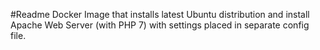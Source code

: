 #Readme
Docker Image that installs latest Ubuntu distribution and install Apache Web Server (with PHP 7) with settings placed in separate config file.
